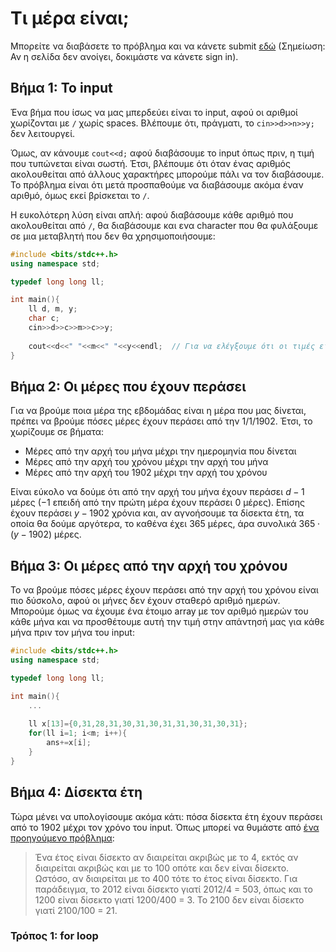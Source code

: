 # Τι μέρα είναι;
Μπορείτε να διαβάσετε το πρόβλημα και να κάνετε submit [εδώ](https://www.hackerrank.com/contests/easy-arrays/challenges/challenge-153) (Σημείωση: Αν η σελίδα δεν ανοίγει, δοκιμάστε να κάνετε sign in).

## Βήμα 1: Το input
Ένα βήμα που ίσως να μας μπερδεύει είναι το input, αφού οι αριθμοί χωρίζονται με `/` χωρίς spaces. Βλέπουμε ότι, πράγματι, το `cin>>d>>n>>y;` δεν λειτουργεί. 

Όμως, αν κάνουμε `cout<<d;` αφού διαβάσουμε το input όπως πριν, η τιμή που τυπώνεται είναι σωστή. Έτσι, βλέπουμε ότι όταν ένας αριθμός ακολουθείται από άλλους χαρακτήρες μπορούμε πάλι να τον διαβάσουμε. Το πρόβλημα είναι ότι μετά προσπαθούμε να διαβάσουμε ακόμα έναν αριθμό, όμως εκεί βρίσκεται το `/`.

Η ευκολότερη λύση είναι απλή: αφού διαβάσουμε κάθε αριθμό που ακολουθείται από `/`, θα διαβάσουμε και ενα character που θα φυλάξουμε σε μια μεταβλητή που δεν θα χρησιμοποιήσουμε:
```cpp
#include <bits/stdc++.h>
using namespace std;

typedef long long ll;

int main(){
    ll d, m, y;
    char c;
    cin>>d>>c>>m>>c>>y;
    
    cout<<d<<" "<<m<<" "<<y<<endl;  // Για να ελέγξουμε ότι οι τιμές είναι σωστές
}
```

## Βήμα 2: Οι μέρες που έχουν περάσει
Για να βρούμε ποια μέρα της εβδομάδας είναι η μέρα που μας δίνεται, πρέπει να βρούμε πόσες μέρες έχουν περάσει από την 1/1/1902. Έτσι, το χωρίζουμε σε βήματα:
- Μέρες από την αρχή του μήνα μέχρι την ημερομηνία που δίνεται
- Μέρες από την αρχή του χρόνου μέχρι την αρχή του μήνα
- Μέρες από την αρχή του 1902 μέχρι την αρχή του χρόνου

Είναι εύκολο να δούμε ότι από την αρχή του μήνα έχουν περάσει $d-1$ μέρες ($-1$ επειδή από την πρώτη μέρα έχουν περάσει 0 μέρες). Επίσης έχουν περάσει $y-1902$ χρόνια και, αν αγνοήσουμε τα δίσεκτα έτη, τα οποία θα δούμε αργότερα, το καθένα έχει 365 μέρες, άρα συνολικά $365\cdot(y-1902)$ μέρες.

## Βήμα 3: Οι μέρες από την αρχή του χρόνου
Το να βρούμε πόσες μέρες έχουν περάσει από την αρχή του χρόνου είναι πιο δύσκολο, αφού οι μήνες δεν έχουν σταθερό αριθμό ημερών. Μπορούμε όμως να έχουμε ένα έτοιμο array με τον αριθμό ημερών του κάθε μήνα και να προσθέτουμε αυτή την τιμή στην απάντησή μας για κάθε μήνα πριν τον μήνα του input:
```cpp
#include <bits/stdc++.h>
using namespace std;

typedef long long ll;

int main(){
    ...
    
    ll x[13]={0,31,28,31,30,31,30,31,31,30,31,30,31};
    for(ll i=1; i<m; i++){
        ans+=x[i];
    }
}
```

## Βήμα 4: Δίσεκτα έτη
Τώρα μένει να υπολογίσουμε ακόμα κάτι: πόσα δίσεκτα έτη έχουν περάσει από το 1902 μέχρι τον χρόνο του input. Όπως μπορεί να θυμάστε από [ένα προηγούμενο πρόβλημα](https://www.hackerrank.com/contests/control-structures/challenges/challenge-141):
>  Ένα έτος είναι δίσεκτο αν διαιρείται ακριβώς με το 4, εκτός αν διαιρείται ακριβώς και με το 100 οπότε και δεν είναι δίσεκτο. Ωστόσο, αν διαιρείται με το 400 τότε το έτος είναι δίσεκτο. Για παράδειγμα, το 2012 είναι δίσεκτο γιατί 2012/4 = 503, όπως και το 1200 είναι δίσεκτο γιατί 1200/400 = 3. Το 2100 δεν είναι δίσεκτο γιατί 2100/100 = 21.

### Τρόπος 1: for loop  
